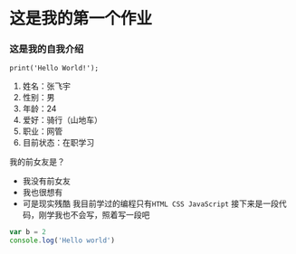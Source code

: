# 这是我的第一个作业

### 这是我的自我介绍

`print('Hello World!');`


1. 姓名：张飞宇
2. 性别：男
3. 年龄：24
4. 爱好：骑行（山地车）
5. 职业：网管
6. 目前状态：在职学习
 
我的前女友是？
* 我没有前女友
* 我也很想有
* 可是现实残酷
我目前学过的编程只有`HTML CSS JavaScript`
接下来是一段代码，刚学我也不会写，照着写一段吧
```javascript
var b = 2
console.log('Hello world')
```